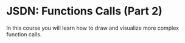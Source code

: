 # JSDN: Functions Calls (Part 2)

In this course you will learn how to draw and visualize more complex function calls.
